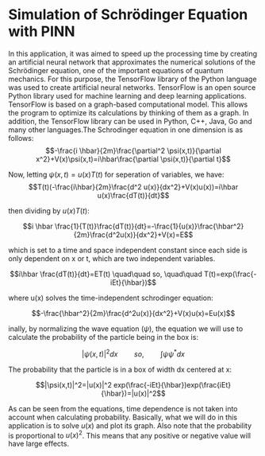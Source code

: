 # Simulation of Schrödinger Equation with PINN  

In this application, it was aimed to speed up the processing time by creating an artificial neural network that approximates the numerical solutions of the Schrödinger equation, one of the important equations of quantum mechanics. For this purpose, the TensorFlow library of the Python language was used to create artificial neural networks. TensorFlow is an open source Python library used for machine learning and deep learning applications. TensorFlow is based on a graph-based computational model. This allows the program to optimize its calculations by thinking of them as a graph. In addition, the TensorFlow library can be used in Python, C++, Java, Go and many other languages.The Schrodinger equation in one dimension is as follows:  
$$-\frac{i \hbar}{2m}\frac{\partial^2 \psi(x,t)}{\partial x^2}+V(x)\psi(x,t)=i\hbar\frac{\partial \psi(x,t)}{\partial t}$$

Now, letting $\psi(x,t)=u(x)T(t)$ for seperation of variables, we have:  
$$T(t)(-\frac{i\hbar}{2m}\frac{d^2 u(x)}{dx^2}+V(x)u(x))=i\hbar u(x)\frac{dT(t)}{dt}$$  

then dividing by $u(x)T(t)$:

$$i \hbar \frac{1}{T(t)}\frac{dT(t)}{dt}=-\frac{1}{u(x)}\frac{\hbar^2}{2m}\frac{d^2u(x)}{dx^2}+V(x)=E$$  

which is set to a time and space independent constant since each side is only dependent on  x or t, which are two independent variables.  

$$i\hbar \frac{dT(t)}{dt}=ET(t)  \quad\quad  so, \quad\quad    T(t)=exp(\frac{-iEt}{\hbar})$$  

where u(x) solves the time-independent schrodinger equation:  

$$-\frac{\hbar^2}{2m}\frac{d^2u(x)}{dx^2}+V(x)u(x)=Eu(x)$$  

inally, by normalizing the wave equation ($\psi$), the equation we will use to calculate the probability of the particle being in the box is:  


$$|\psi(x,t)|^2dx  \quad\quad     so,    \quad\quad   \int \psi \psi^{*}  dx$$

The probability that the particle is in a box of width dx centered at x:

$$|\psi(x,t)|^2=|u(x)|^2 exp(\frac{-iEt}{\hbar})exp(\frac{iEt}{\hbar})=|u(x)|^2$$

As can be seen from the equations, time dependence is not taken into account when calculating probability. Basically, what we will do in this application is to solve $u(x)$ and plot its graph. Also note that the probability is proportional to $u(x)^2$. This means that any positive or negative value will have large effects.
